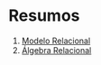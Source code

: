 # Resumos

1. [Modelo Relacional](modeloRelacional.md)
2. [Álgebra Relacional](algebraRelacional.md)